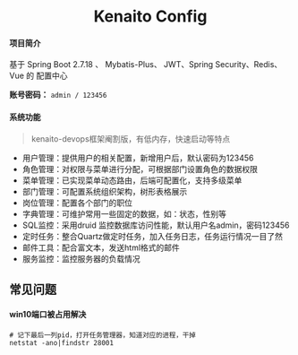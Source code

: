 <h1 style="text-align: center">Kenaito Config</h1>

#### 项目简介

基于 Spring Boot 2.7.18 、 Mybatis-Plus、 JWT、Spring Security、Redis、Vue 的 配置中心

**账号密码：** `admin / 123456`

#### 系统功能
> kenaito-devops框架阉割版，有低内存，快速启动等特点

- 用户管理：提供用户的相关配置，新增用户后，默认密码为123456
- 角色管理：对权限与菜单进行分配，可根据部门设置角色的数据权限
- 菜单管理：已实现菜单动态路由，后端可配置化，支持多级菜单
- 部门管理：可配置系统组织架构，树形表格展示
- 岗位管理：配置各个部门的职位
- 字典管理：可维护常用一些固定的数据，如：状态，性别等
- SQL监控：采用druid 监控数据库访问性能，默认用户名admin，密码123456
- 定时任务：整合Quartz做定时任务，加入任务日志，任务运行情况一目了然
- 邮件工具：配合富文本，发送html格式的邮件
- 服务监控：监控服务器的负载情况

## 常见问题

#### win10端口被占用解决

```shell
# 记下最后一列pid，打开任务管理器，知道对应的进程，干掉
netstat -ano|findstr 28001
```
